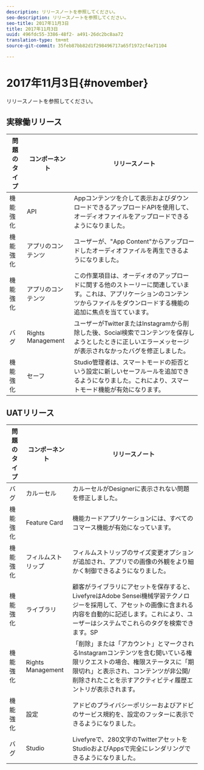 ```yaml
---
description: リリースノートを参照してください。
seo-description: リリースノートを参照してください。
seo-title: 2017年11月3日
title: 2017年11月3日
uuid: 496fdc55-3386-48f2- a491-26dc2bc8aa72
translation-type: tm+mt
source-git-commit: 35feb87bb82d1f298496717a65f1972cf4e71104

---
```



# 2017年11月3日{#november}

リリースノートを参照してください。

## 実稼働リリース

| **問題のタイプ** | **コンポーネント** | **リリースノート** |
|---|---|---|
| 機能強化 | API | Appコンテンツを介して表示およびダウンロードできるアップロードAPIを使用して、オーディオファイルをアップロードできるようになりました。 |
| 機能強化 | アプリのコンテンツ | ユーザーが、&quot;App Content&quot;からアップロードしたオーディオファイルを再生できるようになりました。 |
| 機能強化 | アプリのコンテンツ | この作業項目は、オーディオのアップロードに関する他のストーリーに関連しています。これは、アプリケーションのコンテンツからファイルをダウンロードする機能の追加に焦点を当てています。 |
| バグ | Rights Management | ユーザーがTwitterまたはInstagramから削除した後、Social検索でコンテンツを保存しようとしたときに正しいエラーメッセージが表示されなかったバグを修正しました。 |
| 機能強化 | セーフ | Studio管理者は、スマートモードの拒否という設定に新しいセーフルールを追加できるようになりました。これにより、スマートモード機能が有効になります。 |

## UATリリース

| **問題のタイプ** | **コンポーネント** | **リリースノート** |
|---|---|---|
| バグ | カルーセル | カルーセルがDesignerに表示されない問題を修正しました。 |
| 機能強化 | Feature Card | 機能カードアプリケーションには、すべてのコマース機能が有効になっています。 |
| 機能強化 | フィルムストリップ | フィルムストリップのサイズ変更オプションが追加され、アプリでの画像の外観をより細かく制御できるようになりました。 |
| 機能強化 | ライブラリ | 顧客がライブラリにアセットを保存すると、LivefyreはAdobe Sensei機械学習テクノロジーを採用して、アセットの画像に含まれる内容を自動的に記述します。これにより、ユーザーはシステムでこれらのタグを検索できます。SP |
| 機能強化 | Rights Management | 「削除」または「アカウント」とマークされるInstagramコンテンツを含む開いている権限リクエストの場合、権限ステータスに「期限切れ」と表示され、コンテンツが非公開/削除されたことを示すアクティビティ履歴エントリが表示されます。 |
| 機能強化 | 設定 | アドビのプライバシーポリシーおよびアドビのサービス規約を、設定のフッターに表示できるようになりました。 |
| バグ | Studio | Livefyreで、280文字のTwitterアセットをStudioおよびAppsで完全にレンダリングできるようになりました。 |

